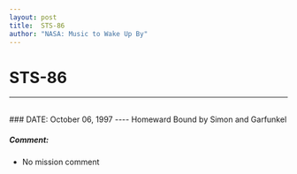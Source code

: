 ```yaml
---
layout: post
title:  STS-86
author: "NASA: Music to Wake Up By"
---
```


# STS-86
----
<br/>
### DATE: October 06, 1997
----
Homeward Bound by Simon and Garfunkel

##### Comment:
* No mission comment
